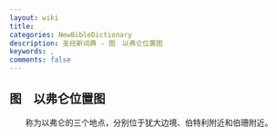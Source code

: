 ```yaml
---
layout: wiki
title: 
categories: NewBibleDictionary
description: 圣经新词典 - 图　以弗仑位置图
keywords: , 
comments: false
---
```


## 图　以弗仑位置图



　　称为以弗仑的三个地点，分别位于犹大边境、伯特利附近和伯珊附近。






